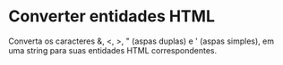 # Converter entidades HTML

Converta os caracteres &, <, >, " (aspas duplas) e ' (aspas simples), em uma string para suas entidades HTML correspondentes.
